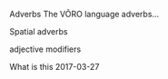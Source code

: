 Adverbs 
The VÕRO language adverbs...


Spatial adverbs










adjective modifiers

What is this 2017-03-27




